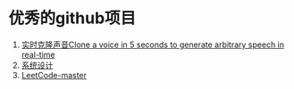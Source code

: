 优秀的github项目
===

1. [实时克隆声音Clone a voice in 5 seconds to generate arbitrary speech in real-time](https://github.com/CorentinJ/Real-Time-Voice-Cloning)
1. [系统设计](https://github.com/donnemartin/system-design-primer)
1. [LeetCode-master](https://github.com/youngyangyang04/leetcode-master)